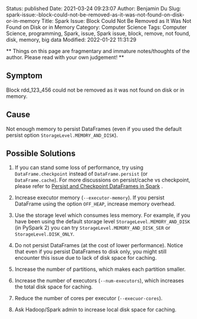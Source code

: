 Status: published
Date: 2021-03-24 09:23:07
Author: Benjamin Du
Slug: spark-issue:-block-could-not-be-removed-as-it-was-not-found-on-disk-or-in-memory
Title: Spark Issue: Block Could Not Be Removed as It Was Not Found on Disk or in Memory
Category: Computer Science
Tags: Computer Science, programming, Spark, issue, Spark issue, block, remove, not found, disk, memory, big data
Modified: 2022-01-22 11:31:29

**
Things on this page are fragmentary and immature notes/thoughts of the author.
Please read with your own judgement!
**

## Symptom

Block rdd_123_456 could not be removed as it was not found on disk or in memory.

## Cause

Not enough memory to persist DataFrames (even if you used the default persist option `StorageLevel.MEMORY_AND_DISK`).

## Possible Solutions

1. If you can stand some loss of performance,
    try using `DataFrame.checkpoint`
    instead of `DataFrame.persist` (or `DataFrame.cache`).
    For more discussions on persist/cache vs checkpoint,
    please refer to
    [Persist and Checkpoint DataFrames in Spark](http://www.legendu.net/en/blog/spark-persist-checkpoint-dataframe/)
    .

1. Increase executor memory (`--executor-memory`).
    If you persist DataFrame using the option `OFF_HEAP`,
    increase memory overhead.

2. Use the storage level which consumes less memory.
    For example,
    if you have been using the default storage level `StorageLevel.MEMORY_AND_DISK` (in PySpark 2)
    you can try `StorageLevel.MEMORY_AND_DISK_SER` or `StorageLevel.DISK_ONLY`.

3. Do not persist DataFrames (at the cost of lower performance).
    Notice that even if you persist DataFrames to disk only,
    you might still encounter this issue due to lack of disk space for caching.

4. Increase the number of partitions,
    which makes each partition smaller.

4. Increase the number of executors (`--num-executors`),
    which increases the total disk space for caching.

5. Reduce the number of cores per executor (`--execuor-cores`).

4. Ask Hadoop/Spark admin to increase local disk space for caching.

